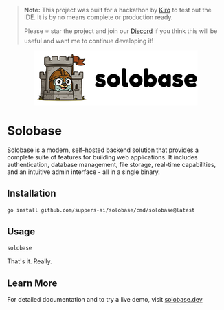 > **Note:** This project was built for a hackathon by [Kiro](https://kiro.dev/) to test out the IDE. It is by no means complete or production ready.
>
> Please ⭐ star the project and join our [Discord](https://discord.com/invite/jKqMcbrVzm) if you think this will be useful and want me to continue developing it!

<p align="center">
  <img src="ui/static/logo_long.png" alt="Solobase Logo" />
</p>

# Solobase

Solobase is a modern, self-hosted backend solution that provides a complete suite of features for building web applications. It includes authentication, database management, file storage, real-time capabilities, and an intuitive admin interface - all in a single binary.

## Installation

```bash
go install github.com/suppers-ai/solobase/cmd/solobase@latest
```

## Usage

```bash
solobase
```

That's it. Really.

## Learn More

For detailed documentation and to try a live demo, visit [solobase.dev](https://solobase.dev/)